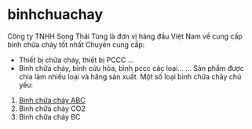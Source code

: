 # binhchuachay
Công ty TNHH Song Thái Tùng là đơn vị hàng đầu Việt Nam về cung cấp bình chữa cháy tốt nhất
Chuyên cung cấp:
- Thiết bị chữa cháy, thiết bị PCCC ...
- Bình chữa cháy, bình cứu hỏa, bình pccc các loại...
...
Sản phẩm được chia làm nhiều loại và hãng sản xuất.
Một số loại bình chữa cháy chủ yếu:
1. <a href="https://www.thietbiphongchay.org/danh-muc/binh-chua-chay/binh-chua-chay-bot-abc/" title="bình chữa cháy ABC"> Bình chữa cháy ABC </a>
2. Bình chữa cháy CO2
3. Bình chữa cháy BC

